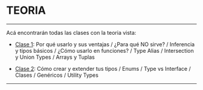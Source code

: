 # TEORIA

---

Acá encontrarán todas las clases con la teoria vista:

- [Clase 1](./clase01.md): Por qué usarlo y sus ventajas / ¿Para qué NO sirve? / Inferencia y tipos básicos / ¿Cómo usarlo en funciones? / Type Alias / Intersection y Union Types / Arrays y Tuplas

- [Clase 2](./clase02.md): Cómo crear y extender tus tipos / Enums / Type vs Interface / Clases / Genéricos / Utility Types

---
